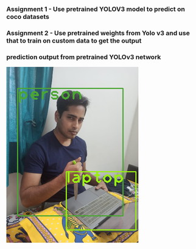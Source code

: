 ### Assignment 1 - Use pretrained YOLOV3 model to predict on coco datasets
### Assignment 2 - Use pretrained weights from Yolo v3 and use that to train on custom data to get the output

### prediction output from pretrained YOLOv3 network
![image](https://github.com/nitinranjansharma/EVA5B2/blob/main/s13/prediction/prediction_image.png)

